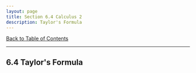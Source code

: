 ```yaml
---
layout: page
title: Section 6.4 Calculus 2
description: Taylor's Formula
---
```


[Back to Table of Contents](../..)

---

## 6.4 Taylor's Formula
